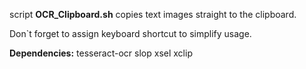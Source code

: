 script **OCR_Clipboard.sh** copies text images straight to the clipboard.

Don`t forget to assign keyboard shortcut to simplify usage.

**Dependencies:** tesseract-ocr slop xsel xclip
